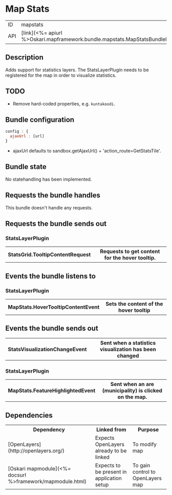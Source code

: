 # Map Stats

<table class="table">
  <tr>
    <td>ID</td><td>mapstats</td>
  </tr>
  <tr>
    <td>API</td><td>[link](<%= apiurl %>Oskari.mapframework.bundle.mapstats.MapStatsBundleInstance.html)</td>
  </tr>
</table>

## Description

Adds support for statistics layers. The StatsLayerPlugin needs to be registered for the map in order to visualize statistics.


## TODO

* Remove hard-coded properties, e.g. `kuntakoodi`.

## Bundle configuration

```javascript
config : {
  ajaxUrl : [url]
}
```
* ajaxUrl defaults to sandbox.getAjaxUrl() + 'action_route=GetStatsTile'.

## Bundle state

No statehandling has been implemented.

## Requests the bundle handles

This bundle doesn't handle any requests.

## Requests the bundle sends out

### StatsLayerPlugin

<table class="table">
  <tr>
    <th>StatsGrid.TooltipContentRequest</th>
    <th>Requests to get content for the hover tooltip.</th>
  </tr>
</table>

## Events the bundle listens to

### StatsLayerPlugin

<table class="table">
  <tr>
    <th>MapStats.HoverTooltipContentEvent</th>
    <th>Sets the content of the hover tooltip</th>
  </tr>
</table>

## Events the bundle sends out

<table class="table">
  <tr>
    <th>StatsVisualizationChangeEvent</th><th>Sent when a statistics visualization has been changed</th>
  </tr>
</table>

### StatsLayerPlugin

<table class="table">
  <tr>
    <th>MapStats.FeatureHighlightedEvent</th>
    <th>Sent when an are (municipality) is clicked on the map.</th>
  </tr>
</table>

## Dependencies

<table class="table">
  <tr>
    <th>Dependency</th><th>Linked from</th><th>Purpose</th>
  </tr>
  <tr>
    <td> [OpenLayers](http://openlayers.org/) </td>
    <td> Expects OpenLayers already to be linked </td>
    <td> To modify map</td>
  </tr>
  <tr>
    <td> [Oskari mapmodule](<%= docsurl %>framework/mapmodule.html)</td>
    <td> Expects to be present in application setup </td>
    <td> To gain control to OpenLayers map</td>
  </tr>
</table>
